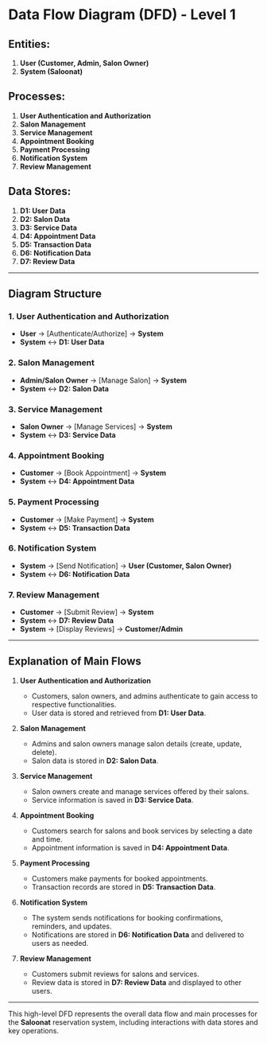 # Data Flow Diagram (DFD) - Level 1

## Entities:

1. **User (Customer, Admin, Salon Owner)**
2. **System (Saloonat)**

## Processes:

1. **User Authentication and Authorization**
2. **Salon Management**
3. **Service Management**
4. **Appointment Booking**
5. **Payment Processing**
6. **Notification System**
7. **Review Management**

## Data Stores:

1. **D1: User Data**
2. **D2: Salon Data**
3. **D3: Service Data**
4. **D4: Appointment Data**
5. **D5: Transaction Data**
6. **D6: Notification Data**
7. **D7: Review Data**

---

## Diagram Structure

### 1. **User Authentication and Authorization**

- **User** → [Authenticate/Authorize] → **System**
- **System** ↔ **D1: User Data**

### 2. **Salon Management**

- **Admin/Salon Owner** → [Manage Salon] → **System**
- **System** ↔ **D2: Salon Data**

### 3. **Service Management**

- **Salon Owner** → [Manage Services] → **System**
- **System** ↔ **D3: Service Data**

### 4. **Appointment Booking**

- **Customer** → [Book Appointment] → **System**
- **System** ↔ **D4: Appointment Data**

### 5. **Payment Processing**

- **Customer** → [Make Payment] → **System**
- **System** ↔ **D5: Transaction Data**

### 6. **Notification System**

- **System** → [Send Notification] → **User (Customer, Salon Owner)**
- **System** ↔ **D6: Notification Data**

### 7. **Review Management**

- **Customer** → [Submit Review] → **System**
- **System** ↔ **D7: Review Data**
- **System** → [Display Reviews] → **Customer/Admin**

---

## Explanation of Main Flows

1. **User Authentication and Authorization**

   - Customers, salon owners, and admins authenticate to gain access to respective functionalities.
   - User data is stored and retrieved from **D1: User Data**.

2. **Salon Management**

   - Admins and salon owners manage salon details (create, update, delete).
   - Salon data is stored in **D2: Salon Data**.

3. **Service Management**

   - Salon owners create and manage services offered by their salons.
   - Service information is saved in **D3: Service Data**.

4. **Appointment Booking**

   - Customers search for salons and book services by selecting a date and time.
   - Appointment information is saved in **D4: Appointment Data**.

5. **Payment Processing**

   - Customers make payments for booked appointments.
   - Transaction records are stored in **D5: Transaction Data**.

6. **Notification System**

   - The system sends notifications for booking confirmations, reminders, and updates.
   - Notifications are stored in **D6: Notification Data** and delivered to users as needed.

7. **Review Management**
   - Customers submit reviews for salons and services.
   - Review data is stored in **D7: Review Data** and displayed to other users.

---

This high-level DFD represents the overall data flow and main processes for the **Saloonat** reservation system, including interactions with data stores and key operations.
